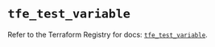 # `tfe_test_variable`

Refer to the Terraform Registry for docs: [`tfe_test_variable`](https://registry.terraform.io/providers/hashicorp/tfe/0.68.1/docs/resources/test_variable).
